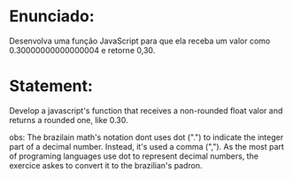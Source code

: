 # Enunciado:

Desenvolva uma função JavaScript para que ela receba um valor como 0.30000000000000004 e retorne 0,30.

# Statement:

Develop a javascript's function that receives a non-rounded float valor and returns a rounded one, like 0.30.

obs: The brazilain math's notation dont uses dot (".") to indicate the integer part of a decimal number. Instead, it's used a comma (","). As the most part of programing languages use dot to represent decimal numbers, the exercice askes to convert it to the brazilian's padron.
